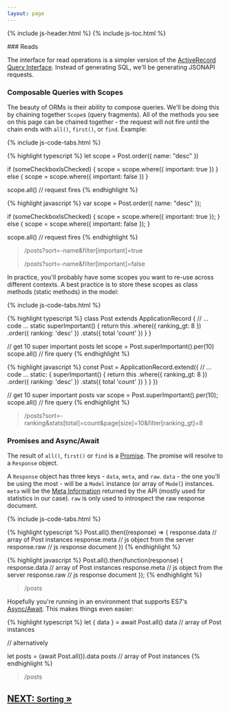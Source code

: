 ```yaml
---
layout: page
---
```


{% include js-header.html %}
{% include js-toc.html %}

<div markdown="1" class="col-md-8 col-md-offset-1">
### Reads

The interface for read operations is a simpler version of the
[ActiveRecord Query Interface](http://guides.rubyonrails.org/active_record_querying.html).
Instead of generating SQL, we'll be generating JSONAPI requests.

### Composable Queries with Scopes

The beauty of ORMs is their ability to compose queries. We'll be doing
this by chaining together `Scope`s (query fragments). All of the methods
you see on this page can be chained together - the request will not fire
until the chain ends with `all()`, `first()`, or `find`. Example:

{% include js-code-tabs.html %}
<div markdown="1" class="code-tabs">
  {% highlight typescript %}
let scope = Post.order({ name: "desc" })

if (someCheckboxIsChecked) {
  scope = scope.where({ important: true })
} else {
  scope = scope.where({ important: false })
}

scope.all() // request fires
  {% endhighlight %}

  {% highlight javascript %}
var scope = Post.order({ name: "desc" });

if (someCheckboxIsChecked) {
  scope = scope.where({ important: true });
} else {
  scope = scope.where({ important: false });
}

scope.all() // request fires
  {% endhighlight %}
</div>
<blockquote class="url">
  <p>/posts?sort=-name&filter[important]=true</p>
  <p>/posts?sort=-name&filter[important]=false</p>
</blockquote>

In practice, you'll probably have some scopes you want to re-use across
different contexts. A best practice is to store these scopes as class
methods (static methods) in the model:

{% include js-code-tabs.html %}
<div markdown="1" class="code-tabs">
  {% highlight typescript %}
class Post extends ApplicationRecord {
  // ... code ...
  static superImportant() {
    return this
      .where({ ranking_gt: 8 })
      .order({ ranking: 'desc' })
      .stats({ total 'count' })
  }
}

// get 10 super important posts
let scope = Post.superImportant().per(10)
scope.all() // fire query
  {% endhighlight %}

  {% highlight javascript %}
const Post = ApplicationRecord.extend({
  // ... code ...
  static: {
    superImportant() {
      return this
        .where({ ranking_gt: 8 })
        .order({ ranking: 'desc' })
        .stats({ total 'count' })
    }
  }
})

// get 10 super important posts
var scope = Post.superImportant().per(10);
scope.all() // fire query
  {% endhighlight %}
</div>
<blockquote class="url">
<p>/posts?sort=-ranking&stats[total]=count&page[size]=10&filter[ranking_gt]=8</p>
</blockquote>

### Promises and Async/Await

The result of `all()`, `first()` or `find` is a [Promise](https://developers.google.com/web/fundamentals/primers/promises). The promise will resolve to a `Response` object.

A `Response` object has three keys - `data`, `meta`, and `raw`. `data` - the one
you'll be using the most - will be a `Model` instance (or array of
`Model`) instances. `meta` will be the [Meta Information](http://jsonapi.org/format/#document-meta) returned by the API (mostly used for statistics in our case). `raw` is only used to introspect the raw response document.

{% include js-code-tabs.html %}
<div markdown="1" class="code-tabs">
  {% highlight typescript %}
Post.all().then((response) => {
  response.data // array of Post instances
  response.meta // js object from the server
  response.raw // js response document
})
  {% endhighlight %}

  {% highlight javascript %}
Post.all().then(function(response) {
  response.data // array of Post instances
  response.meta // js object from the server
  response.raw // js response document
});
  {% endhighlight %}
</div>
<blockquote class="url">
  <p>/posts</p>
</blockquote>

Hopefully you're running in an environment that supports
ES7's [Async/Await](https://hackernoon.com/6-reasons-why-javascripts-async-await-blows-promises-away-tutorial-c7ec10518dd9). This makes things even easier:

{% highlight typescript %}
let { data } = await Post.all()
data // array of Post instances

// alternatively

let posts = (await Post.all()).data
posts // array of Post instances
{% endhighlight %}
<blockquote class="url">
  <p>/posts</p>
</blockquote>

<div class="clearfix">
  <h2 id="next">
    <a href="{{site.github.url}}/js/reads/sorting">
      NEXT:
      <small>Sorting</small>
      &raquo;
    </a>
  </h2>
</div>
